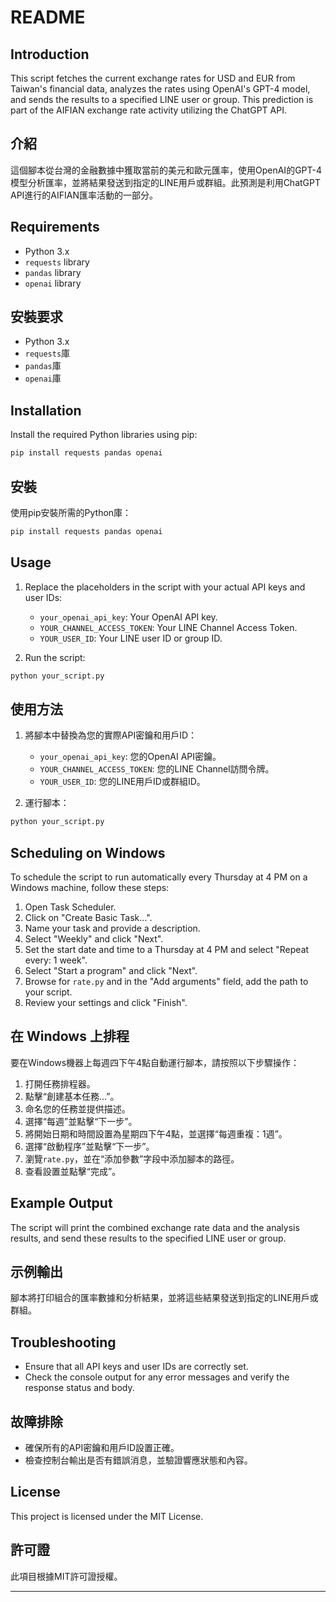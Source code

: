 
# README

## Introduction
This script fetches the current exchange rates for USD and EUR from Taiwan's financial data, analyzes the rates using OpenAI's GPT-4 model, and sends the results to a specified LINE user or group. This prediction is part of the AIFIAN exchange rate activity utilizing the ChatGPT API.

## 介紹
這個腳本從台灣的金融數據中獲取當前的美元和歐元匯率，使用OpenAI的GPT-4模型分析匯率，並將結果發送到指定的LINE用戶或群組。此預測是利用ChatGPT API進行的AIFIAN匯率活動的一部分。

## Requirements
- Python 3.x
- `requests` library
- `pandas` library
- `openai` library

## 安裝要求
- Python 3.x
- `requests`庫
- `pandas`庫
- `openai`庫

## Installation
Install the required Python libraries using pip:
```sh
pip install requests pandas openai
```

## 安裝
使用pip安裝所需的Python庫：
```sh
pip install requests pandas openai
```

## Usage
1. Replace the placeholders in the script with your actual API keys and user IDs:
   - `your_openai_api_key`: Your OpenAI API key.
   - `YOUR_CHANNEL_ACCESS_TOKEN`: Your LINE Channel Access Token.
   - `YOUR_USER_ID`: Your LINE user ID or group ID.

2. Run the script:
```sh
python your_script.py
```

## 使用方法
1. 將腳本中替換為您的實際API密鑰和用戶ID：
   - `your_openai_api_key`: 您的OpenAI API密鑰。
   - `YOUR_CHANNEL_ACCESS_TOKEN`: 您的LINE Channel訪問令牌。
   - `YOUR_USER_ID`: 您的LINE用戶ID或群組ID。

2. 運行腳本：
```sh
python your_script.py
```

## Scheduling on Windows
To schedule the script to run automatically every Thursday at 4 PM on a Windows machine, follow these steps:

1. Open Task Scheduler.
2. Click on "Create Basic Task...".
3. Name your task and provide a description.
4. Select "Weekly" and click "Next".
5. Set the start date and time to a Thursday at 4 PM and select "Repeat every: 1 week".
6. Select "Start a program" and click "Next".
7. Browse for `rate.py` and in the "Add arguments" field, add the path to your script.
8. Review your settings and click "Finish".

## 在 Windows 上排程
要在Windows機器上每週四下午4點自動運行腳本，請按照以下步驟操作：

1. 打開任務排程器。
2. 點擊“創建基本任務...”。 
3. 命名您的任務並提供描述。
4. 選擇“每週”並點擊“下一步”。
5. 將開始日期和時間設置為星期四下午4點，並選擇“每週重複：1週”。
6. 選擇“啟動程序”並點擊“下一步”。
7. 瀏覽`rate.py`，並在“添加參數”字段中添加腳本的路徑。
8. 查看設置並點擊“完成”。

## Example Output
The script will print the combined exchange rate data and the analysis results, and send these results to the specified LINE user or group.

## 示例輸出
腳本將打印組合的匯率數據和分析結果，並將這些結果發送到指定的LINE用戶或群組。

## Troubleshooting
- Ensure that all API keys and user IDs are correctly set.
- Check the console output for any error messages and verify the response status and body.

## 故障排除
- 確保所有的API密鑰和用戶ID設置正確。
- 檢查控制台輸出是否有錯誤消息，並驗證響應狀態和內容。

## License
This project is licensed under the MIT License.

## 許可證
此項目根據MIT許可證授權。

---
